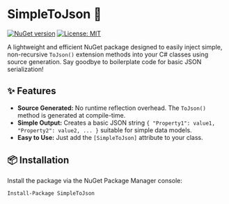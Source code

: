 ﻿# SimpleToJson 🚀

[![NuGet version](https://img.shields.io/nuget/v/SimpleToJson.svg)](https://www.nuget.org/packages/SimpleToJson/)
[![License: MIT](https://img.shields.io/badge/License-MIT-yellow.svg)](https://opensource.org/licenses/MIT)

A lightweight and efficient NuGet package designed to easily inject simple, non-recursive `ToJson()` extension methods into your C# classes using source generation. Say goodbye to boilerplate code for basic JSON serialization!

## ✨ Features

* **Source Generated:** No runtime reflection overhead. The `ToJson()` method is generated at compile-time.
* **Simple Output:** Creates a basic JSON string `{ "Property1": value1, "Property2": value2, ... }` suitable for simple data models.
* **Easy to Use:** Just add the `[SimpleToJson]` attribute to your class.

## 📦 Installation

Install the package via the NuGet Package Manager console:

```bash
Install-Package SimpleToJson